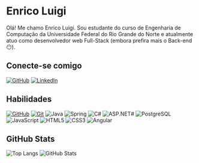 # Enrico Luigi
Olá! Me chamo Enrico Luigi. Sou estudante do curso de Engenharia de Computação da Universidade Federal do Rio Grande do Norte e atualmente atuo como desenvolvedor web Full-Stack (embora prefira mais o Back-end 😶).

## Conecte-se comigo
[![GitHub](https://img.shields.io/badge/GitHub-black?style=for-the-badge&logo=github&logoColor=fff)](https://github.com/Enricoufrn) [![LinkedIn](https://img.shields.io/badge/LinkedIn-000?style=for-the-badge&logo=linkedin&logoColor=0E76A8)](https://www.linkedin.com/in/enrico-luigi-589178262/)

## Habilidades
[![GitHub](https://img.shields.io/badge/GitHub-black?style=for-the-badge&logo=github&logoColor=fff)](https://docs.github.com/) [![Git](https://img.shields.io/badge/Git-black?style=for-the-badge&logo=git&logoColor=fff)](https://git-scm.com/doc) 
![Java](https://img.shields.io/badge/Java-000?style=for-the-badge&logo=Java)
![Spring](https://img.shields.io/badge/Spring-black?style=for-the-badge&logo=spring)
![C#](https://img.shields.io/badge/C%23-000?style=for-the-badge&logo=c-sharp&logoColor=823085)
![ASP.NET#](https://img.shields.io/badge/ASP.NET-000?style=for-the-badge&logo=dotnet&logoColor=fff)
![PostgreSQL](https://img.shields.io/badge/PostgreSQL-black?style=for-the-badge&logo=postgresql&logoColor=fff)
![JavaScript](https://img.shields.io/badge/JavaScript-000?style=for-the-badge&logo=javascript)
![HTML5](https://img.shields.io/badge/HTML5-000?style=for-the-badge&logo=html5)
![CSS3](https://img.shields.io/badge/CSS3-000?style=for-the-badge&logo=css3&logoColor=264CE4)
![Angular](https://img.shields.io/badge/Angular-000?style=for-the-badge&logo=angular&logoColor=C3002F)

## GitHub Stats
![Top Langs](https://github-readme-stats-git-masterrstaa-rickstaa.vercel.app/api/top-langs/?username=enricoufrn&bg_color=000&border_color=30A3DC&title_color=E94D5F&text_color=FFF)
![GitHub Stats](https://github-readme-stats.vercel.app/api?username=enricoufrn&theme=transparent&bg_color=000&border_color=30A3DC&show_icons=true&icon_color=30A3DC&title_color=E94D5F&text_color=FFF) 
